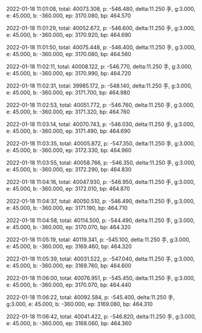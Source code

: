 2022-01-18 11:01:08, total: 40073.308, p: -546.480, delta:11.250 手, g:3.000, e: 45.000, b: -360.000, ep: 3170.080, bp: 464.570

2022-01-18 11:01:29, total: 40052.672, p: -546.600, delta:11.250 手, g:3.000, e: 45.000, b: -360.000, ep: 3170.920, bp: 464.690

2022-01-18 11:01:50, total: 40075.448, p: -546.400, delta:11.250 手, g:3.000, e: 45.000, b: -360.000, ep: 3170.080, bp: 464.560

2022-01-18 11:02:11, total: 40008.122, p: -546.770, delta:11.250 手, g:3.000, e: 45.000, b: -360.000, ep: 3170.990, bp: 464.720

2022-01-18 11:02:31, total: 39985.172, p: -548.140, delta:11.250 手, g:3.000, e: 45.000, b: -360.000, ep: 3171.700, bp: 464.980

2022-01-18 11:02:53, total: 40051.772, p: -546.760, delta:11.250 手, g:3.000, e: 45.000, b: -360.000, ep: 3171.320, bp: 464.760

2022-01-18 11:03:14, total: 40070.743, p: -546.030, delta:11.250 手, g:3.000, e: 45.000, b: -360.000, ep: 3171.490, bp: 464.690

2022-01-18 11:03:35, total: 40005.872, p: -547.350, delta:11.250 手, g:3.000, e: 45.000, b: -360.000, ep: 3172.330, bp: 464.960

2022-01-18 11:03:55, total: 40058.766, p: -546.350, delta:11.250 手, g:3.000, e: 45.000, b: -360.000, ep: 3172.290, bp: 464.830

2022-01-18 11:04:16, total: 40047.930, p: -546.950, delta:11.250 手, g:3.000, e: 45.000, b: -360.000, ep: 3172.010, bp: 464.870

2022-01-18 11:04:37, total: 40050.510, p: -546.490, delta:11.250 手, g:3.000, e: 45.000, b: -360.000, ep: 3171.190, bp: 464.710

2022-01-18 11:04:58, total: 40114.500, p: -544.490, delta:11.250 手, g:3.000, e: 45.000, b: -360.000, ep: 3170.070, bp: 464.320

2022-01-18 11:05:19, total: 40119.341, p: -545.100, delta:11.250 手, g:3.000, e: 45.000, b: -360.000, ep: 3169.460, bp: 464.320

2022-01-18 11:05:39, total: 40031.522, p: -547.040, delta:11.250 手, g:3.000, e: 45.000, b: -360.000, ep: 3169.760, bp: 464.600

2022-01-18 11:06:00, total: 40076.951, p: -545.450, delta:11.250 手, g:3.000, e: 45.000, b: -360.000, ep: 3170.070, bp: 464.440

2022-01-18 11:06:22, total: 40092.584, p: -545.400, delta:11.250 手, g:3.000, e: 45.000, b: -360.000, ep: 3169.080, bp: 464.310

2022-01-18 11:06:42, total: 40041.422, p: -546.820, delta:11.250 手, g:3.000, e: 45.000, b: -360.000, ep: 3168.060, bp: 464.360